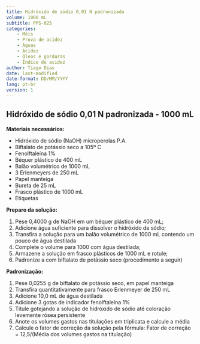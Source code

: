 ```yaml
---
title: Hidróxido de sódio 0,01 N padronizada
volume: 1000 mL
subtitle: PPS-025
categories:
    - Méis
    - Prova de acidez
    - Águas
    - Acidez
    - Óleos e gorduras
    - Índice de acidez
author: Tiago Dias
date: last-modified
date-format: DD/MM/YYYY
lang: pt-br
version: 1
---
```


## Hidróxido de sódio 0,01 N padronizada - 1000 mL

**Materiais necessários:**

- Hidróxido de sódio (NaOH) microperolas P.A.
- Biftalato de potássio seco a 105º C
- Fenolftaleína 1%
- Béquer plástico de 400 mL
- Balão volumétrico de 1000 mL
- 3 Erlenmeyers de 250 mL
- Papel manteiga
- Bureta de 25 mL
- Frasco plástico de 1000 mL
- Etiquetas

**Preparo da solução:**

1. Pese 0,4000 g de NaOH em um béquer plástico de 400 mL;
2. Adicione água suficiente para dissolver o hidróxido de sódio;
3. Transfira a solução para um balão volumétrico de 1000 mL contendo um pouco de água destilada
4. Complete o volume para 1000 com água destilada;
5. Armazene a solução em frasco plásticos de 1000 mL e rotule;
6. Padronize a com biftalato de potássio seco (procedimento a seguir)

**Padronização:**

1. Pese 0,0255 g de biftalato de potássio seco, em papel manteiga
2. Transfira quantitativamente para frasco Erlenmeyer de 250 mL
3. Adicione 10,0 mL de água destilada
4. Adicione 3 gotas de indicador fenolftaleína 1%
5. Titule gotejando a solução de hidróxido de sódio até coloração levemente rósea persistente
6. Anote os volumes gastos nas titulações em triplicata e calcule a média
7. Calcule o fator de correção da solução pela fórmula: Fator de correção = 12,5/(Média dos volumes gastos na titulação)
